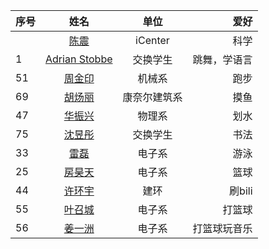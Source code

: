 | 序号  | 姓名                                                                             | 单位      | 爱好     |
|:--- |:------------------------------------------------------------------------------:|:-------:| ------:|
|     | [陈震](About_Us/陈震-个人简介.md) | iCenter | 科学     |
| 1   | [Adrian Stobbe](About_Us/adrian-2019400783.md)                                 | 交换学生    | 跳舞，学语言 |
| 51 | [周金印](About_Us/51.md)                                 | 机械系   | 跑步 |
| 69 | [胡炀丽](Logistics/Markdown-Git/69.md)                  |康奈尔建筑系|摸鱼|
| 47 | [华振兴](Logistics/Markdown-Git/47.md)                  |物理系|划水|
| 75 | [沈昱彤](Logistics/Markdown-Git/75.md)                  |交换学生|书法|
| 33 | [雷磊](./Markdown-Git/33.md) |电子系|游泳|
| 25 | [房昊天](./Markdown-Git/25.md) |电子系|篮球|
| 44 | [许环宇](./Markdown-Git/44.md) |建环|刷bili|
| 55 | [叶召城](./Markdown-Git/55.md) |电子系|打篮球|
| 56 | [姜一洲](./Markdown-Git/56.md) |电子系|打篮球玩音乐|



